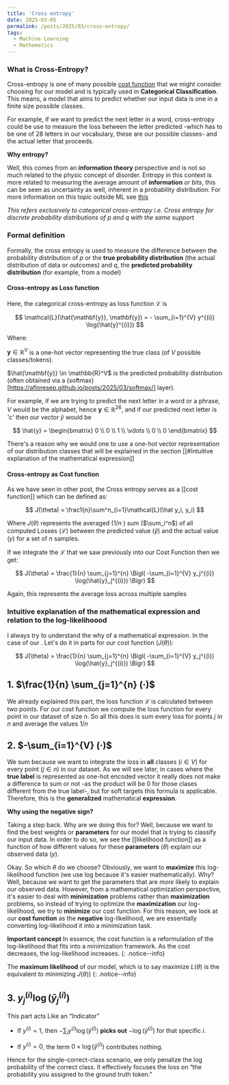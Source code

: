 ```yaml
---
title: 'Cross entropy'
date: 2025-03-05
permalink: /posts/2025/03/cross-entropy/
tags:
  - Machine Learning 
  - Mathematics
---
```


### What is Cross-Entropy?
Cross-entropy is one of many possible [cost function](https://afloresep.github.io/posts/2025/03/cost-function) that we might consider choosing for our model and is typically used in **Categorical Classification**. This means, a model that aims to predict whether our input data is one in a finite size possible classes.

For example, if we want to predict the next letter in a word, cross-entropy could be use to measure the loss between the letter predicted -which has to be one of 28 letters in our vocabulary, these are our possible classes- and the actual letter that proceeds.

**Why entropy?**

Well, this comes from an **information theory** perspective and is not so much related to the physic concept of disorder. Entropy in this context is more related to measuring the average amount of **information** _or bits_, this can be seen as uncertainty as well, inherent in a probability distribution. For more information on this topic outside ML see [this](https://en.wikipedia.org/wiki/Cross-entropy) 

*This refers exclusively to categorical cross-entropy i.e. Cross entropy for discrete probability distributions of $p$ and $q$ with the same support*

### Formal definition
Formally, the cross entropy is used to measure the difference between the probability distribution of $p$  or the **true probability distribution** (the actual distribution of data or outcomes) and $q$, the **predicted probability distribution** (for example, from a model)

#### Cross-entropy as Loss function
Here, the categorical cross-entropy as loss function $\mathcal{L}$ is

$$
\mathcal{L}(\hat{\mathbf{y}}, \mathbf{y}) = - \sum_{i=1}^{V} y^{(i)} \log(\hat{y}^{(i)})
$$

Where: 

$\mathbf{y} \in \mathbb{R}^V$ is a one-hot vector representing the true class (of $V$ possible classes/tokens).

$\hat{\mathbf{y}} \in \mathbb{R}^V$ is the predicted probability distribution (often obtained via a (softmax)[https://afloresep.github.io/posts/2025/03/softmax/] layer).

For example, if we are trying to predict the next letter in a word or a phrase, $V$ would be the alphabet, hence $\mathbf{y} \in \mathbb{R}^{26}$, and if our predicted next letter is _'c'_ then our vector $\hat y$ would be

$$
\hat{y} = \begin{bmatrix} 0 \\ 0 \\ 1 \\ \vdots \\ 0 \\ 0 \end{bmatrix}
$$

There's a reason why we would one to use a one-hot vector representation of our distribution classes that will be explained in the section [[#Intuitive explanation of the mathematical expression]]
#### Cross-entropy as Cost function
As we have seen in other post, the Cross entropy serves as a [[cost function]] which can be defined as:

$$
J(\theta) = \frac1{n}\sum^n_{i=1}\mathcal{L}(\hat y_i, y_i)
$$

Where $J(\theta)$ represents the averaged ($1/n$ ) sum ($\sum_i^n$) of all computed Losses ($\mathcal{L}$) between the predicted value ($\hat y$) and the actual value ($y$) for a set of $n$ samples.

If we integrate the $\mathcal{L}$ that we saw previously into our Cost Function then we get: 

$$
J(\theta) = \frac{1}{n} \sum_{j=1}^{n} \Bigl( -\sum_{i=1}^{V} y_j^{(i)} \log(\hat{y}_j^{(i)}) \Bigr)
$$

Again, this represents the average loss across multiple samples

### Intuitive explanation of the mathematical expression and relation to the log-likelihoood

I always try to understand the why of a mathematical expression.  In the case of our  . 
Let's do it in parts for our cost function ($J(\theta)$):

$$
J(\theta) = \frac{1}{n} \sum_{j=1}^{n} \Bigl( -\sum_{i=1}^{V} y_j^{(i)} \log(\hat{y}_j^{(i)}) \Bigr)
$$

## 1. $\frac{1}{n} \sum_{j=1}^{n} (·)$
We already explained this part, the loss function $\mathcal{L}$ is calculated between two points. For our cost function we compute the loss function for every point in our dataset of size $n$. So all this does is sum every loss for points $j$ in $n$ and average the values $1/n$ 

## 2. $-\sum_{i=1}^{V} (·)$
We sum because we want to integrate the loss in **all** classes ($i \in V$) for every point ($j \in n$) in our dataset. 
As we will see later, in cases where the **true label** is represented as one-hot encoded vector it really does not make a difference to sum or not -as the product will be 0 for those clases different from the true label-, but for soft targets this formula is applicable. Therefore, this is the **generalized** mathematical **expression**. 

**Why using the negative sign?** 

Taking a step back. Why are we doing this for? Well, because we want to find the best weights or **parameters** for our model that is trying to classify our input data. 
In order to do so, we see the [[likelihood function]] as a function of how different values for these **parameters** ($\theta$) explain our observed data ($y$). 

Okay. So which $\theta$ do we choose? Obviously, we want to **maximize** this log-likelihood function (we use log because it's easier mathematically). Why? Well, because we want to get the parameters that are *more* likely to explain our observed data. However, from a mathematical  optimization perspective, it's easier to deal with **minimization** problems rather than **maximization** problems, so instead of trying to optimize the **maximization** our log-likelihood, we try to **minimize** our cost function. For this reason, we  look at our **cost function** as the **negative** log-likelihood, we are essentially converting log-likelihood it into a minimization task. 

**Important concept**
In essence, the cost function is a reformulation of the log-likelihood that fits into a minimization framework. As the cost decreases, the log-likelihood increases. 
{: .notice--info}

The **maximum likelihood** of our model, which is to say maximize $L(\theta)$ is the equivalent to minimizing $J(\theta))$
{: .notice--info}

## 3. $y_j^{(i)} \log(\hat{y}_j^{(i)})$
This part acts Like an “Indicator”

- If $y^{(i)} = 1$, then $-\sum_i y^{(i)} \log(\hat{y}^{(i)})$ **picks out** $-\log(\hat{y}^{(i)})$ for that specific $i$.

- If $y^{(i)} = 0$, the term $0 \times \log(\hat{y}^{(i)})$ contributes nothing.

Hence for the single-correct-class scenario, we only penalize the log probability of the correct class. It effectively focuses the loss on “the probability you assigned to the ground truth token.”